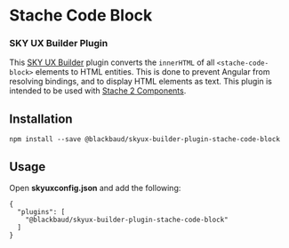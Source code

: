 # Stache Code Block
### SKY UX Builder Plugin

This [SKY UX Builder](https://github.com/blackbaud/skyux-builder) plugin converts the `innerHTML` of all `<stache-code-block>` elements to HTML entities. This is done to prevent Angular from resolving bindings, and to display HTML elements as text. This plugin is intended to be used with [Stache 2 Components](https://github.com/blackbaud/stache2).

## Installation

```
npm install --save @blackbaud/skyux-builder-plugin-stache-code-block
```

## Usage

Open **skyuxconfig.json** and add the following:

```
{
  "plugins": [
    "@blackbaud/skyux-builder-plugin-stache-code-block"
  ]
}
```
